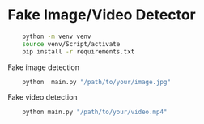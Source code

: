 # Fake Image/Video Detector

```bash
    python -m venv venv
    source venv/Script/activate
    pip install -r requirements.txt
```

Fake image detection
```bash
    python  main.py "/path/to/your/image.jpg"
```

Fake video detection
```bash
    python main.py "/path/to/your/video.mp4"
```